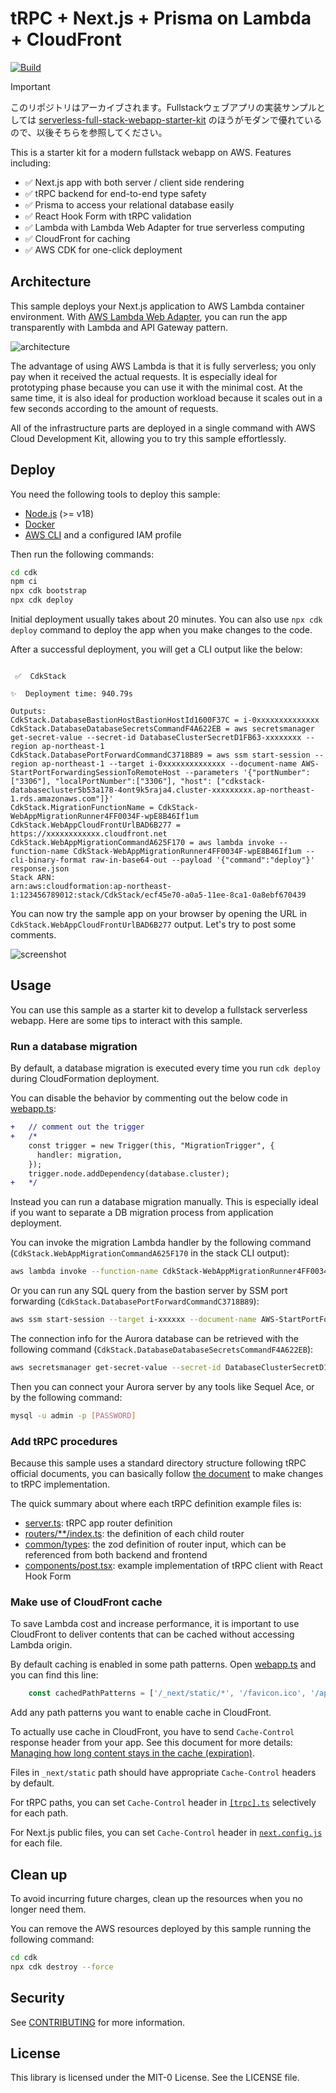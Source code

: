 # tRPC + Next.js + Prisma on Lambda + CloudFront
[![Build](https://github.com/aws-samples/trpc-nextjs-ssr-prisma-lambda/actions/workflows/build.yml/badge.svg)](https://github.com/aws-samples/trpc-nextjs-ssr-prisma-lambda/actions/workflows/build.yml)

> [!IMPORTANT]  
> このリポジトリはアーカイブされます。Fullstackウェブアプリの実装サンプルとしては [serverless-full-stack-webapp-starter-kit](https://github.com/aws-samples/serverless-full-stack-webapp-starter-kit) のほうがモダンで優れているので、以後そちらを参照してください。

This is a starter kit for a modern fullstack webapp on AWS. Features including:

* ✅ Next.js app with both server / client side rendering
* ✅ tRPC backend for end-to-end type safety
* ✅ Prisma to access your relational database easily
* ✅ React Hook Form with tRPC validation
* ✅ Lambda with Lambda Web Adapter for true serverless computing
* ✅ CloudFront for caching
* ✅ AWS CDK for one-click deployment

## Architecture
This sample deploys your Next.js application to AWS Lambda container environment. With [AWS Lambda Web Adapter](https://github.com/awslabs/aws-lambda-web-adapter), you can run the app transparently with Lambda and API Gateway pattern.

![architecture](imgs/architecture.png)

The advantage of using AWS Lambda is that it is fully serverless; you only pay when it received the actual requests. It is especially ideal for prototyping phase because you can use it with the minimal cost. At the same time, it is also ideal for production workload because it scales out in a few seconds according to the amount of requests.

All of the infrastructure parts are deployed in a single command with AWS Cloud Development Kit, allowing you to try this sample effortlessly.

## Deploy
You need the following tools to deploy this sample:

* [Node.js](https://nodejs.org/en/download/) (>= v18)
* [Docker](https://docs.docker.com/get-docker/)
* [AWS CLI](https://docs.aws.amazon.com/cli/latest/userguide/getting-started-install.html) and a configured IAM profile


Then run the following commands:

```sh
cd cdk
npm ci
npx cdk bootstrap
npx cdk deploy
```

Initial deployment usually takes about 20 minutes. You can also use `npx cdk deploy` command to deploy the app when you make changes to the code.

After a successful deployment, you will get a CLI output like the below:

```

 ✅  CdkStack

✨  Deployment time: 940.79s

Outputs:
CdkStack.DatabaseBastionHostBastionHostId1600F37C = i-0xxxxxxxxxxxxxx
CdkStack.DatabaseDatabaseSecretsCommandF4A622EB = aws secretsmanager get-secret-value --secret-id DatabaseClusterSecretD1FB63-xxxxxxxx --region ap-northeast-1
CdkStack.DatabasePortForwardCommandC3718B89 = aws ssm start-session --region ap-northeast-1 --target i-0xxxxxxxxxxxxxx --document-name AWS-StartPortForwardingSessionToRemoteHost --parameters '{"portNumber":["3306"], "localPortNumber":["3306"], "host": ["cdkstack-databasecluster5b53a178-4ont9k5raja4.cluster-xxxxxxxxx.ap-northeast-1.rds.amazonaws.com"]}'
CdkStack.MigrationFunctionName = CdkStack-WebAppMigrationRunner4FF0034F-wpE8B46If1um
CdkStack.WebAppCloudFrontUrlBAD6B277 = https://xxxxxxxxxxxx.cloudfront.net
CdkStack.WebAppMigrationCommandA625F170 = aws lambda invoke --function-name CdkStack-WebAppMigrationRunner4FF0034F-wpE8B46If1um --cli-binary-format raw-in-base64-out --payload '{"command":"deploy"}' response.json
Stack ARN:
arn:aws:cloudformation:ap-northeast-1:123456789012:stack/CdkStack/ecf45e70-a0a5-11ee-8ca1-0a8ebf670439
```

You can now try the sample app on your browser by opening the URL in `CdkStack.WebAppCloudFrontUrlBAD6B277` output. Let's try to post some comments.

![screenshot](imgs/screenshot.png)

## Usage
You can use this sample as a starter kit to develop a fullstack serverless webapp. Here are some tips to interact with this sample.

### Run a database migration
By default, a database migration is executed every time you run `cdk deploy` during CloudFormation deployment.

You can disable the behavior by commenting out the below code in [webapp.ts](cdk/lib/constructs/webapp.ts):

```diff
+   // comment out the trigger 
+   /*
    const trigger = new Trigger(this, "MigrationTrigger", {
      handler: migration,
    });
    trigger.node.addDependency(database.cluster);
+   */
```

Instead you can run a database migration manually. This is especially ideal if you want to separate a DB migration process from application deployment.

You can invoke the migration Lambda handler by the following command (`CdkStack.WebAppMigrationCommandA625F170` in the stack CLI output):

```sh
aws lambda invoke --function-name CdkStack-WebAppMigrationRunner4FF0034F-wpE8B46If1um --cli-binary-format raw-in-base64-out --payload '{"command":"deploy"}' response.json
```

Or you can run any SQL query from the bastion server by SSM port forwarding (`CdkStack.DatabasePortForwardCommandC3718B89`):

```sh
aws ssm start-session --target i-xxxxxx --document-name AWS-StartPortForwardingSessionToRemoteHost --parameters '{"portNumber":["3306"], "localPortNumber":["3306"], "host": ["cdkstack-databasecluster5b53a178-4ont9k5raja4.cluster-xxxxxx.ap-northeast-1.rds.amazonaws.com"]}'
```

The connection info for the Aurora database can be retrieved with the following command (`CdkStack.DatabaseDatabaseSecretsCommandF4A622EB`):

```sh
aws secretsmanager get-secret-value --secret-id DatabaseClusterSecretD1FB63-xxxxxx --region ap-northeast-1
```

Then you can connect your Aurora server by any tools like Sequel Ace, or by the following command:

```sh
mysql -u admin -p [PASSWORD]
```

### Add tRPC procedures
Because this sample uses a standard directory structure following tRPC official documents, you can basically follow [the document](https://trpc.io/docs/quickstart#defining-a-backend-router) to make changes to tRPC implementation.

The quick summary about where each tRPC definition example files is:

* [server.ts](./webapp/src/server/server.ts): tRPC app router definition
* [routers/**/index.ts](./webapp/src/server/routers/): the definition of each child router
* [common/types](./webapp/src/common/types/): the zod definition of router input, which can be referenced from both backend and frontend
* [components/post.tsx](./webapp/src/components/post.tsx): example implementation of tRPC client with React Hook Form

### Make use of CloudFront cache
To save Lambda cost and increase performance, it is important to use CloudFront to deliver contents that can be cached without accessing Lambda origin.

By default caching is enabled in some path patterns. Open [webapp.ts](cdk/lib/constructs/webapp.ts) and you can find this line:

```ts
    const cachedPathPatterns = ['/_next/static/*', '/favicon.ico', '/api/trpc/*'];
```

Add any path patterns you want to enable cache in CloudFront.

To actually use cache in CloudFront, you have to send `Cache-Control` response header from your app. See this document for more details: [Managing how long content stays in the cache (expiration)](https://docs.aws.amazon.com/AmazonCloudFront/latest/DeveloperGuide/Expiration.html).

Files in `_next/static` path should have appropriate `Cache-Control` headers by default.

For tRPC paths, you can set `Cache-Control` header in [`[trpc].ts`](./webapp/src/pages/api/trpc/[trpc].ts]) selectively for each path.

For Next.js public files, you can set `Cache-Control` header in [`next.config.js`](./webapp/next.config.js) for each file.

## Clean up
To avoid incurring future charges, clean up the resources when you no longer need them.

You can remove the AWS resources deployed by this sample running the following command:

```sh
cd cdk
npx cdk destroy --force
```

## Security
See [CONTRIBUTING](CONTRIBUTING.md#security-issue-notifications) for more information.

## License
This library is licensed under the MIT-0 License. See the LICENSE file.
